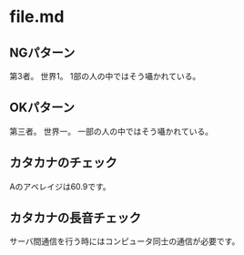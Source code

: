 # file.md

## NGパターン

第3者。
世界1。
1部の人の中ではそう囁かれている。

## OKパターン

第三者。
世界一。
一部の人の中ではそう囁かれている。

## カタカナのチェック

Aのアベレイジは60.9です。

## カタカナの長音チェック

サーバ間通信を行う時にはコンピュータ同士の通信が必要です。
